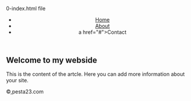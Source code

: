 0-index.html file
<!DOCTYPE html>
<html lang="en">
<head>
  <meta charset="UTF-8">
  <title>MY FIRST HTML PAGE</title>
</head>
<body>
  <header>
    <nav>
      <ul>
        <li><a href="#">Home</a></li>
                                  <li><a href="#">About</a></li>
        <li>a href="#">Contact</a</li>
      </ul>
    </nav>
  </header>
  <main>
    <article>
      <h1>Welcome to my webside</h1>
      <section>
        <p>This is the content of the artcle. Here you can add  more information about your site.</p>
      </section>
    </article>
  </main>
  <footer>
    <p>&copy,pesta23.com</p>
  </footer>
</body>
</html>
  </footer>
    
  </main>
  </header>
  
</body>
